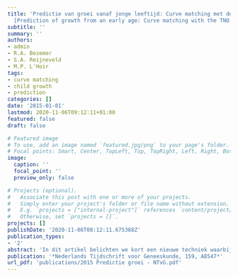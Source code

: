 ```yaml
---
title: 'Predictie van groei vanaf jonge leeftijd: Curve matching met de TNO Groeivoorspeller
  [Prediction of growth from an early age: Curve matching with the TNO growth predictor]'
subtitle: ''
summary: ''
authors:
- admin
- R.A. Bezemer
- S.A. Reijneveld
- M.P. L'Hoir
tags:
- curve matching
- child growth
- prediction
categories: []
date: '2015-01-01'
lastmod: 2020-11-06T09:12:11+01:00
featured: false
draft: false

# Featured image
# To use, add an image named `featured.jpg/png` to your page's folder.
# Focal points: Smart, Center, TopLeft, Top, TopRight, Left, Right, BottomLeft, Bottom, BottomRight.
image:
  caption: ''
  focal_point: ''
  preview_only: false

# Projects (optional).
#   Associate this post with one or more of your projects.
#   Simply enter your project's folder or file name without extension.
#   E.g. `projects = ["internal-project"]` references `content/project/deep-learning/index.md`.
#   Otherwise, set `projects = []`.
projects: []
publishDate: '2020-11-06T08:12:11.675388Z'
publication_types:
- '2'
abstract: 'In dit artikel belichten we kort een nieuwe techniek waarbij een grote en complexe gegevensverzameling snel doorzoekbaar en analyseerbaar is (‘big data’), het zoge- noemde ‘curve matching’. Curve matching is een generieke techniek die bruikbaar is voor diverse doeleinden. We gaan nader in op een toepassing hiervan die al wat verder is uitgewerkt, namelijk groeivoorspelling. De methode zoekt binnen grote gegevensbestanden met longitudinale groeigegevens naar kinderen met een vergelijkbaar groeipatroon. Het gerealiseerde groeipatroon van deze kinderen kan waardevolle inzichten opleveren voor het toekomstige groeipatroon van het kind voor wie men een voorspelling wil maken. Ook kan groeivoorspelling helpen bij het vroegtijdig signaleren van een afwijkende groei of van risicofactoren daarvoor. Een demonstratieversie van curve matching is geïmplementeerd in de TNO Groeivoorspeller. We bespreken wat de groeivoorspeller doet, de huidige en mogelijk toekomstige toepassingen ervan, en wat de vervolgstappen zijn.'
publication: '*Nederlands Tijdschrift voor Geneeskunde, 159, A8547*'
url_pdf: 'publications/2015 Predictie groei - NTvG.pdf'
---
```

